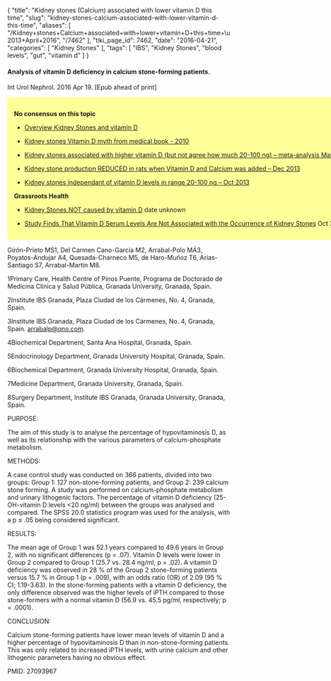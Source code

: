 {
    "title": "Kidney stones (Calcium) associated with lower vitamin D this time",
    "slug": "kidney-stones-calcium-associated-with-lower-vitamin-d-this-time",
    "aliases": [
        "/Kidney+stones+Calcium+associated+with+lower+vitamin+D+this+time+\u2013+April+2016",
        "/7462"
    ],
    "tiki_page_id": 7462,
    "date": "2016-04-21",
    "categories": [
        "Kidney Stones"
    ],
    "tags": [
        "IBS",
        "Kidney Stones",
        "blood levels",
        "gut",
        "vitamin d"
    ]
}


#### Analysis of vitamin D deficiency in calcium stone-forming patients.

Int Urol Nephrol. 2016 Apr 19. <span>[Epub ahead of print]</span>

<div class="border" style="background-color:#FF9;padding:15px;margin:10px 0;border-radius:5px;width:780px">

 **No consensus on this topic** 

* [Overview Kidney Stones and vitamin D](/posts/overview-kidney-stones-and-vitamin-d)

* [Kidney stones Vitamin D myth from medical book - 2010](/posts/kidney-stones-vitamin-d-myth-from-medical-book-2010)

* [Kidney stones associated with higher vitamin D (but not agree how much 20-100 ng) – meta-analysis March 2016](/posts/kidney-stones-associated-with-higher-vitamin-d-but-not-agree-how-much-20-100-ng-meta-analysis)

* [Kidney stone production REDUCED in rats when Vitamin D and Calcium was added – Dec 2013](/posts/kidney-stone-production-reduced-in-rats-when-vitamin-d-and-calcium-was-added)

* [Kidney stones independant of vitamin D levels in range 20-100 ng – Oct 2013](/posts/kidney-stones-independant-of-vitamin-d-levels-in-range-20-100-ng)

 **Grassroots Health** 

* [Kidney Stones NOT caused by vitamin D](http://www.grassrootshealth.net/blog/kidney-stones-not-caused-by-vitamin-d/118) date unknown

* [Study Finds That Vitamin D Serum Levels Are Not Associated with the Occurrence of Kidney Stones](http://www.grassrootshealth.net/index.php/press/199-study-finds-that-vitamin-d-serum-levels-are-not-associated-with-the-occurrence-of-kidney-stones) Oct 2013

</div>

Girón-Prieto MS1, Del Carmen Cano-García M2, Arrabal-Polo MÁ3, Poyatos-Andujar A4, Quesada-Charneco M5, de Haro-Muñoz T6, Arias-Santiago S7, Arrabal-Martín M8.

1Primary Care, Health Centre of Pinos Puente, Programa de Doctorado de Medicina Clínica y Salud Pública, Granada University, Granada, Spain.

2Institute IBS Granada, Plaza Ciudad de los Cármenes, No. 4, Granada, Spain.

3Institute IBS Granada, Plaza Ciudad de los Cármenes, No. 4, Granada, Spain. arrabalp@ono.com.

4Biochemical Department, Santa Ana Hospital, Granada, Spain.

5Endocrinology Department, Granada University Hospital, Granada, Spain.

6Biochemical Department, Granada University Hospital, Granada, Spain.

7Medicine Department, Granada University, Granada, Spain.

8Surgery Department, Institute IBS Granada, Granada University, Granada, Spain.

PURPOSE:

The aim of this study is to analyse the percentage of hypovitaminosis D, as well as its relationship with the various parameters of calcium-phosphate metabolism.

METHODS:

A case control study was conducted on 366 patients, divided into two groups: Group 1: 127 non-stone-forming patients, and Group 2: 239 calcium stone forming. A study was performed on calcium-phosphate metabolism and urinary lithogenic factors. The percentage of vitamin D deficiency (25-OH-vitamin D levels <20 ng/ml) between the groups was analysed and compared. The SPSS 20.0 statistics program was used for the analysis, with a p ≤ .05 being considered significant.

RESULTS:

The mean age of Group 1 was 52.1 years compared to 49.6 years in Group 2, with no significant differences (p = .07). Vitamin D levels were lower in Group 2 compared to Group 1 (25.7 vs. 28.4 ng/ml, p = .02). A vitamin D deficiency was observed in 28 % of the Group 2 stone-forming patients versus 15.7 % in Group 1 (p = .009), with an odds ratio (OR) of 2.09 (95 % CI; 1.19-3.63). In the stone-forming patients with a vitamin D deficiency, the only difference observed was the higher levels of iPTH compared to those stone-formers with a normal vitamin D (56.9 vs. 45.5 pg/ml, respectively; p = .0001).

CONCLUSION:

Calcium stone-forming patients have lower mean levels of vitamin D and a higher percentage of hypovitaminosis D than in non-stone-forming patients. This was only related to increased iPTH levels, with urine calcium and other lithogenic parameters having no obvious effect.

PMID: 27093967